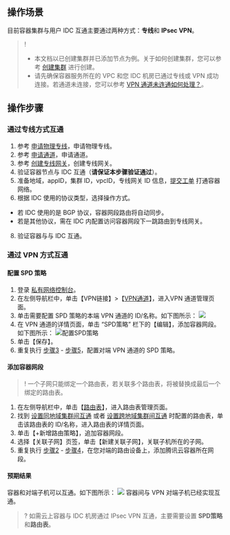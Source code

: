 ## 操作场景

目前容器集群与用户 IDC 互通主要通过两种方式：**专线**和 **IPsec VPN**。
>! 
> - 本文档以已创建集群并已添加节点为例。关于如何创建集群，您可以参考 [创建集群](https://cloud.tencent.com/document/product/457/11741) 进行创建。
> - 请先确保容器服务所在的 VPC 和您 IDC 机房已通过专线或 VPN 成功连接。若通道未连接，您可以参考 [VPN 通道未连通如何处理？](https://cloud.tencent.com/document/product/554/18904)。

## 操作步骤

### 通过专线方式互通

1. 参考 [申请物理专线](https://cloud.tencent.com/document/product/216/19244)，申请物理专线。
2. 参考 [申请通道](https://cloud.tencent.com/document/product/216/19250)，申请通道。
3. 参考 [创建专线网关](https://cloud.tencent.com/document/product/216/19256)，创建专线网关。
4. 验证容器节点与 IDC 互通（**请保证本步骤验证通过**）。
6. 准备地域，appID，集群 ID，vpcID，专线网关 ID 信息，[提交工单](https://console.qcloud.com/workorder/category?level1_id=6&level2_id=350&source=0&data_title=%E5%AE%B9%E5%99%A8%E6%9C%8D%E5%8A%A1TKE&step=1) 打通容器网络。
7. 根据 IDC 使用的协议类型，选择操作方式。
 - 若 IDC 使用的是 BGP 协议，容器网段路由将自动同步。
 - 若是其他协议，需在 IDC 内配置访问容器网段下一跳路由到专线网关。
8. 验证容器与与 IDC 互通。

### 通过 VPN 方式互通

#### 配置 SPD 策略

1. 登录 [私有网络控制台](https://console.cloud.tencent.com/vpc/vpc)。
2. 在左侧导航栏中，单击【VPN链接】>【[VPN通道](https://console.cloud.tencent.com/vpc/vpnConn)】，进入VPN 通道管理页面。
3. <span id="step3">单击需要配置 SPD 策略的本端 VPN 通道的 ID/名称。如下图所示：</span>
![](https://main.qcloudimg.com/raw/515b950b0ec3a540ee4668a36de3575c.png)
4. 在 VPN 通道的详情页面，单击 “SPD策略” 栏下的【编辑】，添加容器网段。如下图所示：
![配置SPD策略](https://main.qcloudimg.com/raw/69255905b783ea74a3c2f984be7aa247.png)
5. <span id="step5">单击【保存】。</span>
6. 重复执行 [步骤3](#step3) - [步骤5](#step5)，配置对端 VPN 通道的 SPD 策略。

#### 添加容器网段

>! 一个子网只能绑定一个路由表，若关联多个路由表，将被替换成最后一个绑定的路由表。

1. 在左侧导航栏中，单击【[路由表](https://console.cloud.tencent.com/vpc/route)】，进入路由表管理页面。
2. <span id="addCIDRStep2">找到 [设置同地域集群间互通](https://cloud.tencent.com/document/product/457/32197) 或者 [设置跨地域集群间互通](https://cloud.tencent.com/document/product/457/32198) 时配置的路由表，单击该路由表的 ID/名称，进入路由表的详情页面。</span>
3. 单击【+新增路由策略】，追加容器网段。
4. <span id="addCIDRStep4">选择【关联子网】页签，单击【新建关联子网】，关联子机所在的子网。</span>
5. 重复执行 [步骤2](#addCIDRStep2) - [步骤4](#addCIDRStep4)，在您对端的路由设备上，添加腾讯云容器所在网段。

#### 预期结果

容器和对端子机可以互通。如下图所示：
![](https://main.qcloudimg.com/raw/118676ef1a435f250ad1a92f11f4cf96.png)
容器间与 VPN 对端子机已经实现互通。
>? 如需云上容器与 IDC 机房通过 IPsec VPN 互通，主要需要设置 **SPD策略**和**路由表**。
